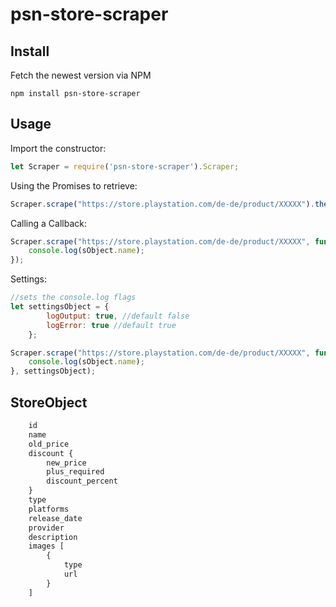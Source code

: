 # psn-store-scraper


## Install

Fetch the newest version via NPM

`npm install psn-store-scraper`

## Usage

Import the constructor:

```js 
let Scraper = require('psn-store-scraper').Scraper;
```

Using the Promises to retrieve:
```js 
Scraper.scrape("https://store.playstation.com/de-de/product/XXXXX").then(result => console.log(result))
```

Calling a Callback:
```js 
Scraper.scrape("https://store.playstation.com/de-de/product/XXXXX", function(sObject){
    console.log(sObject.name);
});
```

Settings:
```js 
//sets the console.log flags
let settingsObject = { 
        logOutput: true, //default false
        logError: true //default true
    };

Scraper.scrape("https://store.playstation.com/de-de/product/XXXXX", function(sObject){
    console.log(sObject.name);
}, settingsObject);
```



## StoreObject

```js
    id
    name
    old_price
    discount {
        new_price
        plus_required
        discount_percent
    }
    type
    platforms
    release_date
    provider
    description
    images [
        {
            type
            url
        }
    ]
```